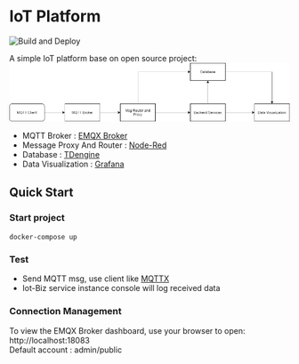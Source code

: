 # IoT Platform
 ![Build and Deploy](https://github.com/kevinpan45/iot/workflows/Build%20and%20Deploy/badge.svg)
 
 A simple IoT platform base on open source project:
![Arch](docs/img/arch.png)

 * MQTT Broker : [EMQX Broker](https://github.com/emqx/emqx)
 * Message Proxy And Router : [Node-Red](https://github.com/node-red/node-red)
 * Database : [TDengine](https://github.com/taosdata/TDengine)
 * Data Visualization : [Grafana](https://github.com/grafana/grafana)

## Quick Start
### Start project
```
docker-compose up
```

### Test
* Send MQTT msg, use client like [MQTTX](https://mqttx.app/cn/)
* Iot-Biz service instance console will log received data

### Connection Management
To view the EMQX Broker dashboard, use your browser to open: http://localhost:18083  
Default account : admin/public
